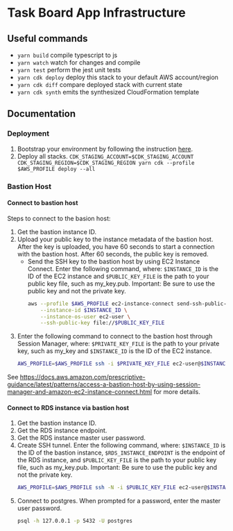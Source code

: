 # Task Board App Infrastructure

## Useful commands

- `yarn build` compile typescript to js
- `yarn watch` watch for changes and compile
- `yarn test` perform the jest unit tests
- `yarn cdk deploy` deploy this stack to your default AWS account/region
- `yarn cdk diff` compare deployed stack with current state
- `yarn cdk synth` emits the synthesized CloudFormation template

## Documentation

### Deployment

1. Bootstrap your environment by following the instruction [here](https://docs.aws.amazon.com/cdk/v2/guide/bootstrapping.html).
2. Deploy all stacks.
   `CDK_STAGING_ACCOUNT=$CDK_STAGING_ACCOUNT CDK_STAGING_REGION=$CDK_STAGING_REGION yarn cdk --profile $AWS_PROFILE deploy --all`

### Bastion Host

#### Connect to bastion host

Steps to connect to the basion host:

1.  Get the bastion instance ID.
2.  Upload your public key to the instance metadata of the bastion host. After the key is uploaded, you have 60 seconds to start a connection with the bastion host. After 60 seconds, the public key is removed.
    - Send the SSH key to the bastion host by using EC2 Instance Connect. Enter the following command, where: `$INSTANCE_ID` is the ID of the EC2 instance and `$PUBLIC_KEY_FILE` is the path to your public key file, such as my_key.pub. Important: Be sure to use the public key and not the private key.
      ```sh
      aws --profile $AWS_PROFILE ec2-instance-connect send-ssh-public-key \
          --instance-id $INSTANCE_ID \
          --instance-os-user ec2-user \
          --ssh-public-key file://$PUBLIC_KEY_FILE
      ```
3.  Enter the following command to connect to the bastion host through Session Manager, where: `$PRIVATE_KEY_FILE` is the path to your private key, such as my_key and `$INSTANCE_ID` is the ID of the EC2 instance.
    ```sh
    AWS_PROFILE=$AWS_PROFILE ssh -i $PRIVATE_KEY_FILE ec2-user@$INSTANCE_ID
    ```

See https://docs.aws.amazon.com/prescriptive-guidance/latest/patterns/access-a-bastion-host-by-using-session-manager-and-amazon-ec2-instance-connect.html for more details.

#### Connect to RDS instance via bastion host

1. Get the bastion instance ID.
2. Get the RDS instance endpoint.
3. Get the RDS instance master user password.
4. Create SSH tunnel. Enter the following command, where: `$INSTANCE_ID` is the ID of the bastion instance, `$RDS_INSTANCE_ENDPOINT` is the endpoint of the RDS instance, and `$PUBLIC_KEY_FILE` is the path to your public key file, such as my_key.pub. Important: Be sure to use the public key and not the private key.
   ```sh
   AWS_PROFILE=$AWS_PROFILE ssh -N -i $PUBLIC_KEY_FILE ec2-user@$INSTANCE_ID -L 5432:$RDS_INSTANCE_ENDPOINT:5432
   ```
5. Connect to postgres. When prompted for a password, enter the master user password.
   ```sh
   psql -h 127.0.0.1 -p 5432 -U postgres
   ```
